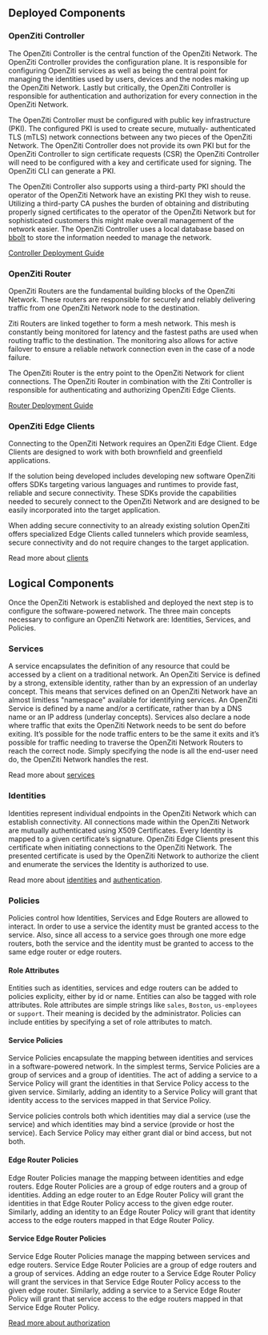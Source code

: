 ## Deployed Components

### OpenZiti Controller

The OpenZiti Controller is the central function of the
OpenZiti Network. The OpenZiti Controller provides the
configuration plane. It is responsible for configuring OpenZiti services
as well as being the central point for managing the identities
used by users, devices and the nodes making up the OpenZiti Network.
Lastly but critically, the OpenZiti Controller is responsible for
authentication and authorization for every connection in the OpenZiti
Network.

The OpenZiti Controller must be configured with public key infrastructure
(PKI). The configured PKI is used to create secure, mutually-
authenticated TLS (mTLS) network connections between any two
pieces of the OpenZiti Network. The OpenZiti Controller does not provide its
own PKI but for the OpenZiti Controller to sign certificate requests (CSR)
the OpenZiti Controller will need to be configured with a key and
certificate used for signing. The OpenZiti CLI can generate a PKI.

The OpenZiti Controller also supports using a third-party PKI should the
operator of the OpenZiti Network have an existing PKI they wish to
reuse. Utilizing a third-party CA pushes the burden of obtaining
and distributing properly signed certificates to the operator of
the OpenZiti Network but for sophisticated customers this might make
overall management of the network easier.
The OpenZiti Controller uses a local database based on [bbolt](https://github.com/etcd-io/bbolt) to
store the information needed to manage the network.

[Controller Deployment Guide](../manage/01-controller.md)

### OpenZiti Router

OpenZiti Routers are the fundamental building blocks of the OpenZiti
Network. These routers are responsible for securely and reliably
delivering traffic from one OpenZiti Network node to the destination.

Ziti Routers are linked together to form a mesh network. This mesh is
constantly being monitored for latency and the fastest paths are
used when routing traffic to the destination. The monitoring also
allows for active failover to ensure a reliable network connection
even in the case of a node failure.

The OpenZiti Router is the entry point to the OpenZiti Network for client connections.
The OpenZiti Router in combination with the Ziti Controller is responsible
for authenticating and authorizing OpenZiti Edge Clients.

[Router Deployment Guide](../manage/02-router/01-deployment.md)

### OpenZiti Edge Clients

Connecting to the OpenZiti Network requires an OpenZiti Edge Client. Edge
Clients are designed to work with both brownfield and greenfield
applications.

If the solution being developed includes developing new
software OpenZiti offers SDKs targeting various languages
and runtimes to provide fast, reliable and secure connectivity.
These SDKs provide the capabilities needed to securely connect
to the OpenZiti Network and are designed to be easily incorporated
into the target application.

When adding secure connectivity to an already existing solution
OpenZiti offers specialized Edge Clients called tunnelers
which provide seamless, secure connectivity and do not require
changes to the target application.

Read more about [clients](../core-concepts/clients/choose.mdx)

## Logical Components

Once the OpenZiti Network is established and deployed the next step
is to configure the software-powered network. The three main
concepts necessary to configure an OpenZiti Network are: Identities,
Services, and Policies.

### Services

A service encapsulates the definition of any resource that could
be accessed by a client on a traditional network. An OpenZiti Service is
defined by a strong, extensible identity, rather than by an
expression of an underlay concept. This means that services
defined on an OpenZiti Network have an almost limitless "namespace"
available for identifying services. An OpenZiti Service is defined by a
name and/or a certificate, rather than by a DNS name or an IP
address (underlay concepts). Services also declare a node where
traffic that exits the OpenZiti Network needs to be sent do before
exiting. It’s possible for the node traffic enters to be the same it
exits and it’s possible for traffic needing to traverse the OpenZiti
Network Routers to reach the correct node. Simply specifying the
node is all the end-user need do, the OpenZiti Network handles the
rest.

Read more about [services](../core-concepts/services/overview.mdx)

### Identities

Identities represent individual endpoints in the OpenZiti Network
which can establish connectivity. All connections made within the
OpenZiti Network are mutually authenticated using X509 Certificates.
Every Identity is mapped to a given certificate’s signature. OpenZiti
Edge Clients present this certificate when initiating connections
to the OpenZiti Network. The presented certificate is used by the OpenZiti
Network to authorize the client and enumerate the services the
Identity is authorized to use.

Read more about [identities](../core-concepts/identities/overview.mdx) and [authentication](../core-concepts/security/authentication/auth.md).

### Policies

Policies control how Identities, Services and Edge Routers are allowed
to interact. In order to use a service the identity must be granted
access to the service. Also, since all access to a service goes through
one more edge routers, both the service and the identity must be
granted to access to the same edge router or edge routers.

#### Role Attributes

Entities such as identities, services and edge routers can be added to
policies explicity, either by id or name. Entities can  also be tagged
with role attributes. Role attributes are simple strings like `sales`,
`Boston`, `us-employees` or `support`. Their meaning is decided by the
administrator. Policies can include entities by specifying a set of role
attributes to match.

#### Service Policies

Service Policies encapsulate the mapping between identities and
services in a software-powered network. In the simplest terms,
Service Policies are a group of services and a group of identities.
The act of adding a service to a Service Policy will grant the
identities in that Service Policy access to the given service.
Similarly, adding an identity to a Service Policy will grant that
identity access to the services mapped in that Service Policy.

Service policies controls both which identities may dial a service (use the service)
and which identities may bind a service (provide or host the service).
Each Service Policy may either grant dial or bind access, but not both.

#### Edge Router Policies

Edge Router Policies manage the mapping between identities and
edge routers. Edge Router Policies are a group of edge routers
and a group of identities. Adding an edge router to an Edge
Router Policy will grant the identities in that Edge Router
Policy access to the given edge router. Similarly, adding an identity
to an Edge Router Policy will grant that identity access to the
edge routers mapped in that Edge Router Policy.

#### Service Edge Router Policies

Service Edge Router Policies manage the mapping between services and
edge routers. Service Edge Router Policies are a group of edge routers
and a group of services. Adding an edge router to a Service Edge
Router Policy will grant the services in that Service Edge Router
Policy access to the given edge router. Similarly, adding a service
to a Service Edge Router Policy will grant that service access to the
edge routers mapped in that Service Edge Router Policy.

[Read more about authorization](../core-concepts/security/authorization/policies/overview.mdx)
